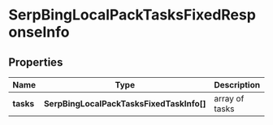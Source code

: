 # SerpBingLocalPackTasksFixedResponseInfo

## Properties

| Name | Type | Description | Notes |
|------------ | ------------- | ------------- | -------------|
**tasks** | **SerpBingLocalPackTasksFixedTaskInfo[]** | array of tasks |[optional]|